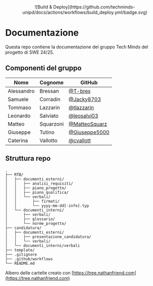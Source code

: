 <div align="center">
![Build & Deploy](https://github.com/techminds-unipd/docs/actions/workflows/build_deploy.yml/badge.svg)
</div>

# Documentazione
Questa repo contiene la documentazione del gruppo Tech Minds del progetto di SWE 24/25.
## Componenti del gruppo
| Nome       | Cognome   | GitHub                                           |
|------------|-----------|--------------------------------------------------|
| Alessandro | Bressan   | [@T-brex](https://github.com/T-Brex)             |
| Samuele    | Corradin  | [@Jacky8703](https://github.com/Jacky8703)       |
| Tommaso    | Lazzarin  | [@tlazzarin](https://github.com/tlazzarin)       |
| Leonardo   | Salviato  | [@leosalvi03](https://github.com/leosalvi03)     |
| Matteo     | Squarzoni | [@MatteoSquarz](https://github.com/MatteoSquarz) |
| Giuseppe   | Tutino    | [@Giuseppe5000](https://github.com/Giuseppe5000) |
| Caterina   | Vallotto  | [@cvallott](https://github.com/cvallott)          |


## Struttura repo
```
.
├── RTB/
│   ├── documenti_esterni/
│   │   ├── analisi_requisiti/
│   │   ├── piano_progetto/
│   │   ├── piano_qualifica/
│   │   └── verbali/
│   │       ├── firmati/
│   │       └── yyyy-mm-dd[-info].typ
│   └── documenti_interni/
│       ├── verbali/
│       ├── glossario/
│       └── norme_progetto/
├── candidatura/
│   ├── documenti_esterni/
│   │   ├── presentazione_candidatura/
│   │   └── verbali/
│   └── documenti_interni/verbali
├── template/
├── .gitignore
├── .github/workflows
└── README.md
```
Albero delle cartelle creato con [https://tree.nathanfriend.com](https://tree.nathanfriend.com)
